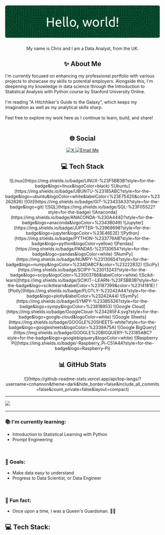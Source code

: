 ![Header](github-header-image.png)


###

<p align="center">My name is Chris and I am a Data Analyst, from the UK.</p>

###

<h2 align="center">✨ About Me</h2>

I'm currently focused on enhancing my professional portfolio with various projects to showcase my skills to potential employers. Alongside this, I'm deepening my knowledge in data science through the Introduction to Statistical Analysis with Python course by Stanford University Online.
<br><br>
I'm reading "A Hitchhiker's Guide to the Galaxy", which keeps my imagination as well as my analytical skills sharp.
<br><br>
Feel free to explore my work here as I continue to learn, build, and share!<br><br>


<h2 align="center">🌐 Social</h2>
<div align="center">
  <a href="https://x.com/cnhannon" target="_blank">
    <img src="https://img.shields.io/badge/cnhannon-black?style=for-the-badge&logo=x&logoColor=white" alt="X">
  </a>
  <a href="mailto:chris.n.hannon@gmail.com">
    <img src="https://img.shields.io/badge/chris.n.hannon%40gmail.com-%23EA4335?style=for-the-badge&logo=gmail&logoColor=white" alt="Email Me">
  </a>
</div>

<h2 align="center">💻 Tech Stack</h2>
<div align="center">
  ![Linux](https://img.shields.io/badge/LINUX-%23F5BB3B?style=for-the-badge&logo=linux&logoColor=black)
  ![Ubuntu](https://img.shields.io/badge/UBUNTU-%23185ABC?style=for-the-badge&logo=ubuntu&logoColor=white&labelColor=%23E75420&color=%23262626)
  ![Git](https://img.shields.io/badge/GIT-%23433A33?style=for-the-badge&logo=git)
  ![SQL](https://img.shields.io/badge/SQL-%23F05522?style=for-the-badge)
  ![Anaconda](https://img.shields.io/badge/ANACONDA-%230A444D?style=for-the-badge&logo=anaconda&logoColor=%2343B049)
  ![Jupyter](https://img.shields.io/badge/JUPYTER-%23969698?style=for-the-badge&logo=jupyter&logoColor=%23E46E2E)
  ![Python](https://img.shields.io/badge/PYTHON-%233776AB?style=for-the-badge&logo=python&logoColor=yellow)
  ![Pandas](https://img.shields.io/badge/PANDAS-%23130654?style=for-the-badge&logo=pandas&logoColor=white)
  ![NumPy](https://img.shields.io/badge/NUMPY-%23130654?style=for-the-badge&logo=numpy&logoColor=%234DABCF&color=%23222832)
  ![SciPy](https://img.shields.io/badge/SCIPY-%23013243?style=for-the-badge&logo=scipy&logoColor=%23003786&labelColor=white)
  ![Scikit-learn](https://img.shields.io/badge/SCIKIT--LEARN-%23F5BB3B?style=for-the-badge&logo=scikitlearn&labelColor=%23187399&color=%2314181E)
  ![Plotly](https://img.shields.io/badge/PLOTLY-%23242A44?style=for-the-badge&logo=plotly&labelColor=%23242A44)
  ![SymPy](https://img.shields.io/badge/SYMPY-%233B5526?style=for-the-badge&logo=sympy&logoColor=%2381B953)
  ![Google Cloud](https://img.shields.io/badge/GoogleCloud-%234285F4.svg?style=for-the-badge&logo=google-cloud&logoColor=white) 
  ![Google Sheets](https://img.shields.io/badge/GOOGLE%20SHEETS-white?style=for-the-badge&logo=googlesheets&logoColor=%2339A75A)
  ![Google BigQuery](https://img.shields.io/badge/GOOGLE%20BIGQUERY-%23185ABC?style=for-the-badge&logo=googlebigquery&logoColor=white)
  ![Raspberry Pi](https://img.shields.io/badge/-Raspberry_Pi-C51A4A?style=for-the-badge&logo=Raspberry-Pi)
</div>

<h2 align="center">📊 GitHub Stats</h2>
<div align="center">
  ![](https://github-readme-stats.vercel.app/api/top-langs/?username=cnhannon&theme=dark&hide_border=false&include_all_commits=false&count_private=false&layout=compact)
</div>

---

[![](https://visitcount.itsvg.in/api?id=cnhannon&icon=0&color=0)](https://visitcount.itsvg.in)

---

###

<p align="left">
  <h3>📚 I'm currently learning:</h3>
  <ul>
    <li>Introduction to Statistical Learning with Python</li>
    <li>Prompt Engineering</li>
  </ul>
  <br>
  <h3>🎯 Goals:</h3>
  <ul>
    <li>Make data easy to understand</li>
    <li>Progress to Data Scientist, or Data Engineer</li>
  </ul>
  <br>
  <h3>🎲 Fun fact:</h3>
  <ul>
    <li>Once upon a time, I was a Queen's Guardsman. 💂‍♂️</li>
  </ul>
</p>

<h2 align="left">💻 Tech Stack:</h2>

###
